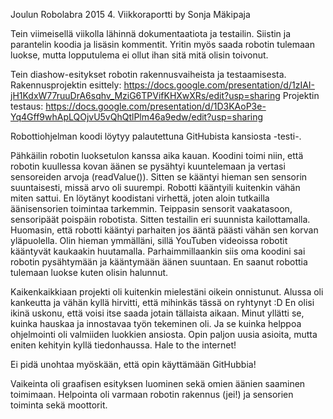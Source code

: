 Joulun Robolabra 2015
4. Viikkoraportti
	by Sonja Mäkipaja

Tein viimeisellä viikolla lähinnä dokumentaatiota ja testailin. Siistin ja parantelin koodia ja lisäsin kommentit. Yritin myös saada robotin tulemaan luokse, mutta lopputulema ei ollut ihan sitä mitä olisin toivonut. 

Tein diashow-esitykset robotin rakennusvaiheista ja testaamisesta.
Rakennusprojektin esittely: https://docs.google.com/presentation/d/1zIAI-jH1KdxW77ruuDrA6sqhv_MziG6TPVifKHXwXRs/edit?usp=sharing
Projektin testaus: https://docs.google.com/presentation/d/1D3KAoP3e-Yq4Gff9whApLQOjvU5vQhQtlPlm46a9edw/edit?usp=sharing

Robottiohjelman koodi löytyy palautettuna GitHubista kansiosta -testi-.

Pähkäilin robotin luoksetulon kanssa aika kauan. Koodini toimi niin, että robotin kuullessa kovan äänen se pysähtyi kuuntelemaan ja vertasi sensoreiden arvoja (readValue()). Sitten se kääntyi hieman sen sensorin suuntaisesti, missä arvo oli suurempi. Robotti kääntyili kuitenkin vähän miten sattui. En löytänyt koodistani virhettä, joten aloin tutkailla äänisensorien toimintaa tarkemmin. Teippasin sensorit vaakatasoon, sensoripäät poispäin robotista. Sitten testailin eri suunnista kailottamalla. Huomasin, että robotti kääntyi parhaiten jos ääntä päästi vähän sen korvan yläpuolella. Olin hieman ymmälläni, sillä YouTuben videoissa robotit kääntyvät kaukaakin huutamalla. Parhaimmillaankin siis oma koodini sai robotin pysähtymään ja kääntymään äänen suuntaan. En saanut robottia tulemaan luokse kuten olisin halunnut.

Kaikenkaikkiaan projekti oli kuitenkin mielestäni oikein onnistunut. Alussa oli kankeutta ja vähän kyllä hirvitti, että mihinkäs tässä on ryhtynyt :D En olisi ikinä uskonu, että voisi itse saada jotain tällaista aikaan. Minut yllätti se, kuinka hauskaa ja innostavaa työn tekeminen oli. Ja se kuinka helppoa ohjelmointi oli valmiiden luokkien ansiosta. Opin paljon uusia asioita, mutta eniten kehityin kyllä tiedonhaussa. Hale to the internet!

Ei pidä unohtaa myöskään, että opin käyttämään GitHubbia!

Vaikeinta oli graafisen esityksen luominen sekä omien äänien saaminen toimimaan. 
Helpointa oli varmaan robotin rakennus (jei!) ja sensorien toiminta sekä moottorit.
